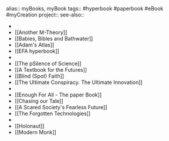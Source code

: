 alias:: myBooks, myBook
tags:: #hyperbook #paperbook #eBook #myCreation 
project::
see-also::

-
- [[Another M-Theory]]
- [[Babies, Bibles and Bathwater]]
- [[Adam's Atlas]]
- [[EFA hyperbook]]
-
- [[The pSilence of Science]]
- [[A Textbook for the Futures]]
- [[Blind (Spot) Faith]]
- [[The Ultimate Conspiracy. The Ultimate Innovation]]
-
- [[Enough For All - The paper Book]]
- [[Chasing our Tale]]
- [[A Scared Society's Fearless Future]]
- [[The Forgotten Technologies]]
-
- [[Holonaut]]
- [[Modern Monk]]